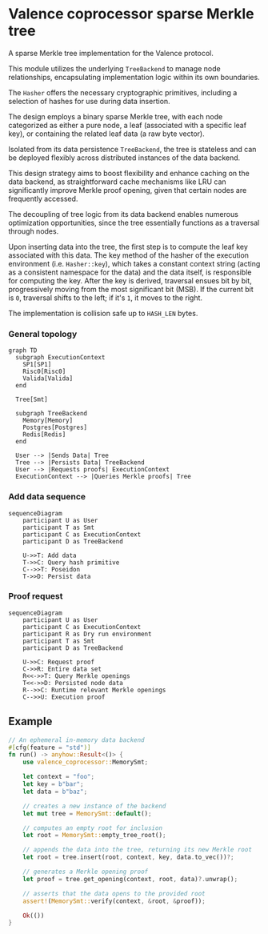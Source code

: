 # Valence coprocessor sparse Merkle tree

A sparse Merkle tree implementation for the Valence protocol.

This module utilizes the underlying `TreeBackend` to manage node relationships, encapsulating implementation logic within its own boundaries.

The `Hasher` offers the necessary cryptographic primitives, including a selection of hashes for use during data insertion.

The design employs a binary sparse Merkle tree, with each node categorized as either a pure node, a leaf (associated with a specific leaf key), or containing the related leaf data (a raw byte vector).

Isolated from its data persistence `TreeBackend`, the tree is stateless and can be deployed flexibly across distributed instances of the data backend.

This design strategy aims to boost flexibility and enhance caching on the data backend, as straightforward cache mechanisms like LRU can significantly improve Merkle proof opening, given that certain nodes are frequently accessed.

The decoupling of tree logic from its data backend enables numerous optimization opportunities, since the tree essentially functions as a traversal through nodes.

Upon inserting data into the tree, the first step is to compute the leaf key associated with this data. The key method of the hasher of the execution environment (i.e. `Hasher::key`), which takes a constant context string (acting as a consistent namespace for the data) and the data itself, is responsible for computing the key. After the key is derived, traversal ensues bit by bit, progressively moving from the most significant bit (MSB). If the current bit is `0`, traversal shifts to the left; if it's `1`, it moves to the right.

The implementation is collision safe up to `HASH_LEN` bytes.

### General topology

```mermaid
graph TD
  subgraph ExecutionContext
    SP1[SP1]
    Risc0[Risc0]
    Valida[Valida]
  end

  Tree[Smt]

  subgraph TreeBackend
    Memory[Memory]
    Postgres[Postgres]
    Redis[Redis]
  end

  User --> |Sends Data| Tree
  Tree --> |Persists Data| TreeBackend
  User --> |Requests proofs| ExecutionContext
  ExecutionContext --> |Queries Merkle proofs| Tree
```

### Add data sequence

```mermaid
sequenceDiagram
    participant U as User
    participant T as Smt
    participant C as ExecutionContext
    participant D as TreeBackend

    U->>T: Add data
    T->>C: Query hash primitive
    C-->>T: Poseidon
    T->>D: Persist data
```

### Proof request

```mermaid
sequenceDiagram
    participant U as User
    participant C as ExecutionContext
    participant R as Dry run environment
    participant T as Smt
    participant D as TreeBackend

    U->>C: Request proof
    C->>R: Entire data set
    R<<->>T: Query Merkle openings
    T<<->>D: Persisted node data
    R-->>C: Runtime relevant Merkle openings
    C-->>U: Execution proof
```

## Example

```rust
// An ephemeral in-memory data backend
#[cfg(feature = "std")]
fn run() -> anyhow::Result<()> {
    use valence_coprocessor::MemorySmt;

    let context = "foo";
    let key = b"bar";
    let data = b"baz";

    // creates a new instance of the backend
    let mut tree = MemorySmt::default();

    // computes an empty root for inclusion
    let root = MemorySmt::empty_tree_root();

    // appends the data into the tree, returning its new Merkle root
    let root = tree.insert(root, context, key, data.to_vec())?;

    // generates a Merkle opening proof
    let proof = tree.get_opening(context, root, data)?.unwrap();

    // asserts that the data opens to the provided root
    assert!(MemorySmt::verify(context, &root, &proof));

    Ok(())
}
```
